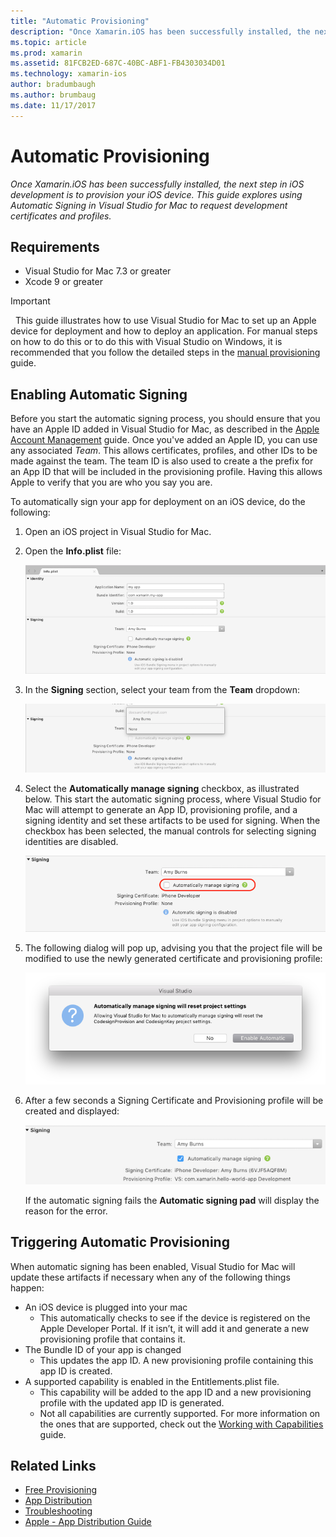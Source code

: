 ```yaml
---
title: "Automatic Provisioning"
description: "Once Xamarin.iOS has been successfully installed, the next step in iOS development is to provision your iOS device. This guide explores using Automatic Signing in Visual Studio for Mac to request development certificates and profiles."
ms.topic: article
ms.prod: xamarin
ms.assetid: 81FCB2ED-687C-40BC-ABF1-FB4303034D01
ms.technology: xamarin-ios
author: bradumbaugh
ms.author: brumbaug
ms.date: 11/17/2017
---
```


# Automatic Provisioning

_Once Xamarin.iOS has been successfully installed, the next step in iOS development is to provision your iOS device. This guide explores using Automatic Signing in Visual Studio for Mac to request development certificates and profiles._

## Requirements

- Visual Studio for Mac 7.3 or greater
- Xcode 9 or greater

> [!IMPORTANT]
>  This guide illustrates how to use Visual Studio for Mac to set up an Apple device for deployment and how to deploy an application. For manual steps on how to do this or to do this with Visual Studio on Windows, it is recommended that you follow the detailed steps in the [manual provisioning](~/ios/get-started/installation/device-provisioning/manual-provisioning.md) guide.

## Enabling Automatic Signing

Before you start the automatic signing process, you should ensure that you have an Apple ID added in Visual Studio for Mac, as described in the [Apple Account Management](~/cross-platform/macios/apple-account-management.md) guide. Once you've added an Apple ID, you can use any associated _Team_. This allows certificates, profiles, and other IDs to be made against the team. The team ID is also used to create a the prefix for an App ID that will be included in the provisioning profile. Having this allows Apple to verify that you are who you say you are.

To automatically sign your app for deployment on an iOS device, do the following:

1. Open an iOS project in Visual Studio for Mac.

2. Open the **Info.plist** file:

    ![Info.plist file](automatic-provisioning-images/image1.png)

3. In the **Signing** section, select your team from the **Team** dropdown:

    ![Team selector dropdown](automatic-provisioning-images/image2.png)

4. Select the **Automatically manage signing** checkbox, as illustrated below. This start the automatic signing process, where Visual Studio for Mac will attempt to generate an App ID, provisioning profile, and a signing identity and set these artifacts to be used for signing. When the checkbox has been selected, the manual controls for selecting signing identities are disabled.

    ![automatically manage teams option](automatic-provisioning-images/image3.png)

5. The following dialog will pop up, advising you that the project file will be modified to use the newly generated certificate and provisioning profile:

    ![dialog that advises the project file will be modified](automatic-provisioning-images/image4.png)

6. After a few seconds a Signing Certificate and Provisioning profile will be created and displayed:

    ![successfully created certificate and profile](automatic-provisioning-images/image5.png)

    If the automatic signing fails the **Automatic signing pad** will display the reason for the error.

## Triggering Automatic Provisioning

When automatic signing has been enabled, Visual Studio for Mac will update these artifacts if necessary when any of the following things happen:

* An iOS device is plugged into your mac
    - This automatically checks to see if the device is registered on the Apple Developer Portal. If it isn’t, it will add it and generate a new provisioning profile that contains it.
* The Bundle ID of your app is changed
    - This updates the app ID. A new provisioning profile containing this app ID is created.
* A supported capability is enabled in the Entitlements.plist file.
    - This capability will be added to the app ID and a new provisioning profile with the updated app ID is generated.
    - Not all capabilities are currently supported. For more information on the ones that are supported, check out the [Working with Capabilities](~/ios/deploy-test/provisioning/capabilities/index.md) guide.


## Related Links

- [Free Provisioning](~/ios/get-started/installation/device-provisioning/free-provisioning.md)
- [App Distribution](~/ios/deploy-test/app-distribution/index.md)
- [Troubleshooting](~/ios/deploy-test/troubleshooting.md)
- [Apple - App Distribution Guide](https://developer.apple.com/library/ios/documentation/IDEs/Conceptual/AppDistributionGuide/Introduction/Introduction.html)

